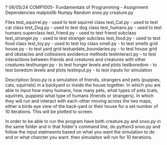 ?
06/05/24
COMP1005- Fundamentals of Programming - Assignment
Dependencies
matplotlib
Numpy
Random
snoo.py
creature.py

Files
test_squirrel.py - used to test squirrel class
test_Cat.py - used to test cat class
test_Dog.py - used to test dog class
test_humans.py - used to test humans superclass
test_friend.py - used to test friend subclass
test_stranger.py - used to test stranger subclass
test_food.py - used to test food class
test_toy.py - used to test toy class
smell.py - to test smells grid
house.py - to test yard grid
testupdate_boundaries.py  - to test house grid and obstacles and collissions avoidence methods
testinteract.py – to test interactions between friends and creatures and creatures with other creatures
testhunger.py - to test hunger levels and plots
testboredom - to test boredom levels and plots
testinput.py - to test inputs for simulation

Description
Snoo.py is a simulation of friends, strangers and pets (puppies, cats, squirrels) in a backyard or inside the house together.
In which you are able to input how many humans, how many pets, what types of pets (cats, squirrels, puppies)
what type of humans (friends or strangers). In which they will run and interact with each-other moving across the two maps,
either a birds eye view of the back-yard or their house for a set number of 10 iterations.
This will be plotted to screen.

In order to be able to run the program have both creature.py and snoo.py in the same folder and in that folder's command line, 
do python3 snoo.py and follow the input statmeents based on what you want the simulation to do and or what charcter you want. then simulaiton will run for 10 iterations. 
